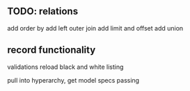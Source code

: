TODO:
relations
----------
add order by
add left outer join
add limit and offset
add union

record functionality
--------------------
validations
reload
black and white listing


pull into hyperarchy, get model specs passing